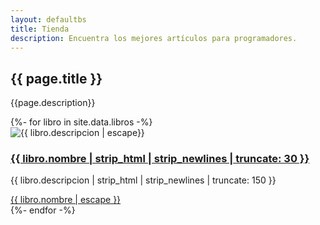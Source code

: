 ```yaml
---
layout: defaultbs
title: Tienda
description: Encuentra los mejores artículos para programadores. 
---
```


<div class="breadcrumbs">
    <div class="container">
        <h2>{{ page.title }}</h2>
        <p>{{page.description}} </p>
    </div>
</div>

<section id="courses" class="courses">
    <div class="container">
        <div class="row">
            {%- for libro in site.data.libros -%}
            <div class="col-lg-4 col-md-6 d-flex align-items-stretch">
                <div class="course-item">
                    <img src="{{ libro.imagen | escape}}" loading="lazy" class="img-fluid" alt="{{ libro.descripcion | escape}}">
                    <div class="course-content">
                        <h3><a title="{{ libro.nombre | escape}}" target="_blank" href="{{ libro.link | relative_url }}">{{ libro.nombre | strip_html | strip_newlines | truncate: 30 }}</a>
                        </h3>
                        <p>{{ libro.descripcion | strip_html | strip_newlines | truncate: 150 }}</p>
                        <div class="trainer d-flex justify-content-between align-items-center">
                            <div class="trainer-profile d-flex align-items-center">  
                                <a href="{{ libro.link }}" target="_blank">{{ libro.nombre | escape }}</a>
                            </div>
                        </div>
                    </div>
                </div>
            </div>
            {%- endfor -%}
        </div>
    </div>
</section>
